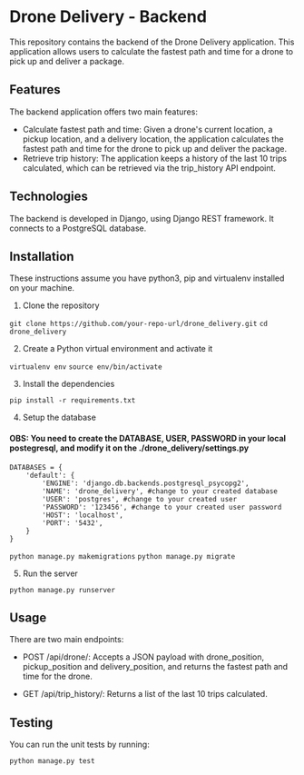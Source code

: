 # Drone Delivery - Backend

This repository contains the backend of the Drone Delivery application. This application allows users to calculate the fastest path and time for a drone to pick up and deliver a package.
## Features

The backend application offers two main features:

- Calculate fastest path and time: Given a drone's current location, a pickup location, and a delivery location, the application calculates the fastest path and time for the drone to pick up and deliver the package.
- Retrieve trip history: The application keeps a history of the last 10 trips calculated, which can be retrieved via the trip_history API endpoint.

## Technologies

The backend is developed in Django, using Django REST framework. It connects to a PostgreSQL database.
## Installation

These instructions assume you have python3, pip and virtualenv installed on your machine.

1. Clone the repository

`git clone https://github.com/your-repo-url/drone_delivery.git`
`cd drone_delivery`

2. Create a Python virtual environment and activate it

`virtualenv env`
`source env/bin/activate`

3. Install the dependencies

`pip install -r requirements.txt`

4. Setup the database
#### OBS: You need to create the DATABASE, USER, PASSWORD in your local postegresql, and modify it on the ./drone_delivery/settings.py
```
DATABASES = {
    'default': {
        'ENGINE': 'django.db.backends.postgresql_psycopg2',
        'NAME': 'drone_delivery', #change to your created database
        'USER': 'postgres', #change to your created user
        'PASSWORD': '123456', #change to your created user password
        'HOST': 'localhost',
        'PORT': '5432',
    }
}
```
`python manage.py makemigrations`
`python manage.py migrate`

5. Run the server

`python manage.py runserver`

## Usage

There are two main endpoints:

- POST /api/drone/: Accepts a JSON payload with drone_position, pickup_position and delivery_position, and returns the fastest path and time for the drone.

- GET /api/trip_history/: Returns a list of the last 10 trips calculated.

## Testing

You can run the unit tests by running:

`python manage.py test`
